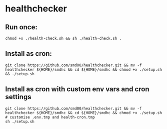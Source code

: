 # healthchecker

## Run once:
```
chmod +x ./health-check.sh && sh ./health-check.sh .
```

## Install as cron:
```
git clone https://github.com/smd00/healthchecker.git && mv -f healthchecker ${HOME}/smdhc && cd ${HOME}/smdhc && chmod +x ./setup.sh && ./setup.sh
```

## Install as cron with custom env vars and cron settings
```
git clone https://github.com/smd00/healthchecker.git && mv -f healthchecker ${HOME}/smdhc && cd ${HOME}/smdhc && chmod +x ./setup.sh
# customise .env.tmp and health-cron.tmp
sh ./setup.sh
```